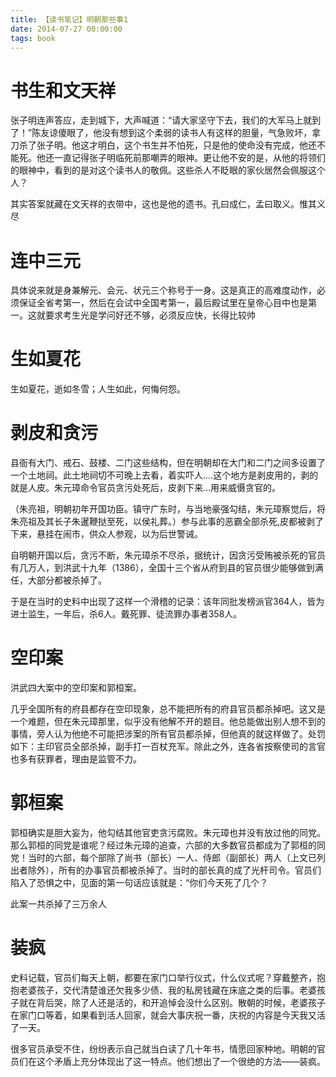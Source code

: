 ```yaml
---
title: 【读书笔记】明朝那些事1
date: 2014-07-27 00:00:00
tags: book
---
```


# 书生和文天祥

张子明连声答应，走到城下，大声喊道：“请大家坚守下去，我们的大军马上就到了！”陈友谅傻眼了，他没有想到这个柔弱的读书人有这样的胆量，气急败坏，拿刀杀了张子明。他这才明白，这个书生并不怕死，只是他的使命没有完成，他还不能死。他还一直记得张子明临死前那嘲弄的眼神。更让他不安的是，从他的将领们的眼神中，看到的是对这个读书人的敬佩。这些杀人不眨眼的家伙居然会佩服这个人？

其实答案就藏在文天祥的衣带中，这也是他的遗书。孔曰成仁，孟曰取义。惟其义尽

# 连中三元

具体说来就是身兼解元、会元、状元三个称号于一身。这是真正的高难度动作，必须保证全省考第一，然后在会试中全国考第一，最后殿试里在皇帝心目中也是第一。这就要求考生光是学问好还不够，必须反应快，长得比较帅

# 生如夏花

生如夏花，逝如冬雪；人生如此，何悔何怨。

# 剥皮和贪污

县衙有大门、戒石、鼓楼、二门这些结构，但在明朝却在大门和二门之间多设置了一个土地祠。此土地祠切不可晚上去看，着实吓人....这个地方是剥皮用的，剥的就是人皮。朱元璋命令官员贪污处死后，皮剥下来...用来威慑贪官的。

（朱亮祖，明朝初年开国功臣。镇守广东时，与当地豪强勾结，朱元璋察觉后，将朱亮祖及其长子朱暹鞭挞至死，以侯礼葬。）参与此事的恶霸全部杀死,皮都被剥了下来，悬挂在闹市，供众人参观，以为后世警诫。

自明朝开国以后，贪污不断，朱元璋杀不尽杀，据统计，因贪污受贿被杀死的官员有几万人，到洪武十九年（1386），全国十三个省从府到县的官员很少能够做到满任，大部分都被杀掉了。

于是在当时的史料中出现了这样一个滑稽的记录：该年同批发榜派官364人，皆为进士监生，一年后，杀6人。戴死罪、徒流罪办事者358人。

# 空印案

洪武四大案中的空印案和郭桓案。

几乎全国所有的府县都存在空印现象，总不能把所有的府县官员都杀掉吧。这又是一个难题，但在朱元璋那里，似乎没有他解不开的题目。他总能做出别人想不到的事情，旁人认为他绝不可能把涉案的所有官员都杀掉，但他真的就这样做了。处罚如下：主印官员全部杀掉，副手打一百杖充军。除此之外，连各省按察使司的言官也多有获罪者，理由是监管不力。

# 郭桓案

郭桓确实是胆大妄为，他勾结其他官吏贪污腐败。朱元璋也并没有放过他的同党。那么郭桓的同党是谁呢？经过朱元璋的追查，六部的大多数官员都成为了郭桓的同党！当时的六部，每个部除了尚书（部长）一人、侍郎（副部长）两人（上文已列出者除外），所有的办事官员都被杀掉了。当时的部长真的成了光杆司令。官员们陷入了恐惧之中，见面的第一句话应该就是：“你们今天死了几个？

此案一共杀掉了三万余人

# 装疯

史料记载，官员们每天上朝，都要在家门口举行仪式，什么仪式呢？穿戴整齐，抱抱老婆孩子，交代清楚谁还欠我多少债、我的私房钱藏在床底之类的后事。老婆孩子就在背后哭，除了人还是活的，和开追悼会没什么区别。散朝的时候，老婆孩子在家门口等着，如果看到活人回家，就会大事庆祝一番，庆祝的内容是今天我又活了一天。

很多官员承受不住，纷纷表示自己就当白读了几十年书，情愿回家种地。明朝的官员们在这个矛盾上充分体现出了这一特点。他们想出了一个很绝的方法——装疯。

